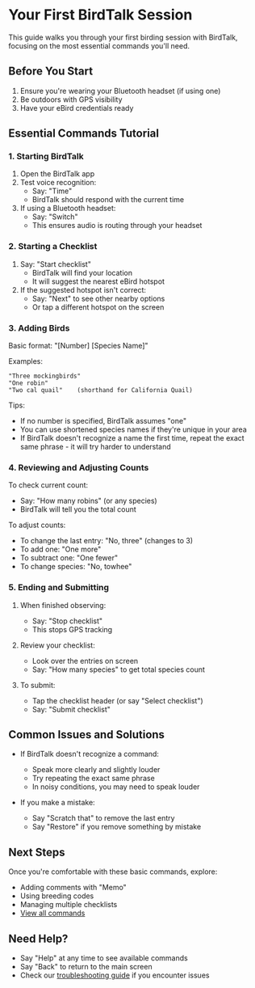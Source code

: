 # Your First BirdTalk Session

This guide walks you through your first birding session with BirdTalk, focusing on the most essential commands you'll need.

## Before You Start

1. Ensure you're wearing your Bluetooth headset (if using one)
2. Be outdoors with GPS visibility
3. Have your eBird credentials ready

## Essential Commands Tutorial

### 1. Starting BirdTalk

1. Open the BirdTalk app
2. Test voice recognition:
    - Say: "Time"
    - BirdTalk should respond with the current time
3. If using a Bluetooth headset:
    - Say: "Switch"
    - This ensures audio is routing through your headset

### 2. Starting a Checklist

1. Say: "Start checklist"
    - BirdTalk will find your location
    - It will suggest the nearest eBird hotspot
2. If the suggested hotspot isn't correct:
    - Say: "Next" to see other nearby options
    - Or tap a different hotspot on the screen

### 3. Adding Birds

Basic format: "[Number] [Species Name]"

Examples:
```
"Three mockingbirds"
"One robin"
"Two cal quail"    (shorthand for California Quail)
```

Tips:
- If no number is specified, BirdTalk assumes "one"
- You can use shortened species names if they're unique in your area
- If BirdTalk doesn't recognize a name the first time, repeat the exact same phrase - it will try harder to understand

### 4. Reviewing and Adjusting Counts

To check current count:
- Say: "How many robins" (or any species)
- BirdTalk will tell you the total count

To adjust counts:
- To change the last entry: "No, three" (changes to 3)
- To add one: "One more"
- To subtract one: "One fewer"
- To change species: "No, towhee"

### 5. Ending and Submitting

1. When finished observing:
    - Say: "Stop checklist"
    - This stops GPS tracking

2. Review your checklist:
    - Look over the entries on screen
    - Say: "How many species" to get total species count

3. To submit:
    - Tap the checklist header (or say "Select checklist")
    - Say: "Submit checklist"

## Common Issues and Solutions

- If BirdTalk doesn't recognize a command:
    - Speak more clearly and slightly louder
    - Try repeating the exact same phrase
    - In noisy conditions, you may need to speak louder

- If you make a mistake:
    - Say "Scratch that" to remove the last entry
    - Say "Restore" if you remove something by mistake

## Next Steps

Once you're comfortable with these basic commands, explore:
- Adding comments with "Memo"
- Using breeding codes
- Managing multiple checklists
- [View all commands](../commands/index.md)

## Need Help?

- Say "Help" at any time to see available commands
- Say "Back" to return to the main screen
- Check our [troubleshooting guide](../installation/troubleshooting.md) if you encounter issues
